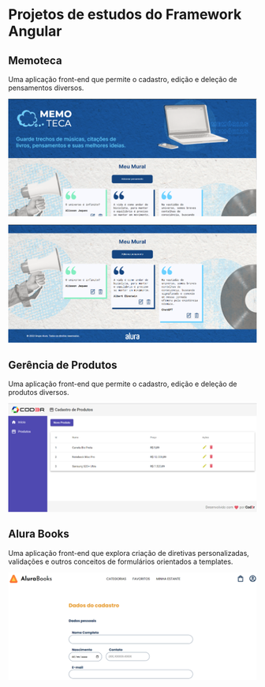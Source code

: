 # Projetos de estudos do Framework Angular

## Memoteca

Uma aplicação front-end que permite o cadastro, edição e deleção de pensamentos diversos.

![alt text](https://github.com/alissonjaques/imagens-aplicacoes/blob/main/memoteca/home1.PNG)

![alt text](https://github.com/alissonjaques/imagens-aplicacoes/blob/main/memoteca/home2.PNG)

## Gerência de Produtos

Uma aplicação front-end que permite o cadastro, edição e deleção de produtos diversos.

![alt text](https://github.com/alissonjaques/imagens-aplicacoes/blob/main/angular-essencial/products.png)

## Alura Books

Uma aplicação front-end que explora criação de diretivas personalizadas, validações e outros conceitos de formulários orientados a templates.

![alt text](https://github.com/alissonjaques/imagens-aplicacoes/blob/main/alura-books/form.png)

##

